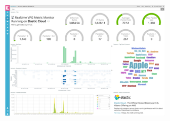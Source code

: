 ![](https://github.com/kosho/soracom-realtime-vpg-metrics/raw/master/soracom-realtime-vpg-metrics-screenshot.png)
